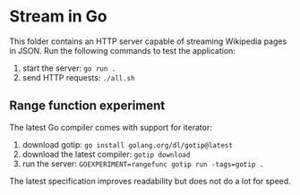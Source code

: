 # Stream in Go

This folder contains an HTTP server capable of streaming Wikipedia pages in
JSON. Run the following commands to test the application:

1. start the server: `go run .`
2. send HTTP requests: `./all.sh`

## Range function experiment

The latest Go compiler comes with support for iterator:

1. download gotip: `go install golang.org/dl/gotip@latest`
1. download the latest compiler: `gotip download`
1. run the server: `GOEXPERIMENT=rangefunc gotip run -tags=gotip .`

The latest specification improves readability but does not do a lot for speed.
